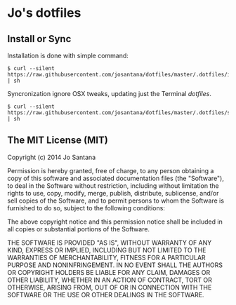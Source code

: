 Jo's dotfiles
========

## Install or Sync

Installation is done with simple command:

```
$ curl --silent https://raw.githubusercontent.com/josantana/dotfiles/master/.dotfiles/install.sh | sh
```

Syncronization ignore OSX tweaks, updating just the Terminal *dotfiles*.

```
$ curl --silent https://raw.githubusercontent.com/josantana/dotfiles/master/.dotfiles/sync.sh | sh
```

## The MIT License (MIT)

Copyright (c) 2014 Jo Santana

Permission is hereby granted, free of charge, to any person obtaining a copy
of this software and associated documentation files (the "Software"), to deal
in the Software without restriction, including without limitation the rights
to use, copy, modify, merge, publish, distribute, sublicense, and/or sell
copies of the Software, and to permit persons to whom the Software is
furnished to do so, subject to the following conditions:

The above copyright notice and this permission notice shall be included in all
copies or substantial portions of the Software.

THE SOFTWARE IS PROVIDED "AS IS", WITHOUT WARRANTY OF ANY KIND, EXPRESS OR
IMPLIED, INCLUDING BUT NOT LIMITED TO THE WARRANTIES OF MERCHANTABILITY,
FITNESS FOR A PARTICULAR PURPOSE AND NONINFRINGEMENT. IN NO EVENT SHALL THE
AUTHORS OR COPYRIGHT HOLDERS BE LIABLE FOR ANY CLAIM, DAMAGES OR OTHER
LIABILITY, WHETHER IN AN ACTION OF CONTRACT, TORT OR OTHERWISE, ARISING FROM,
OUT OF OR IN CONNECTION WITH THE SOFTWARE OR THE USE OR OTHER DEALINGS IN THE
SOFTWARE.
